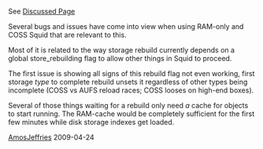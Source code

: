 See [Discussed
Page](/Features/RockStore)

Several bugs and issues have come into view when using RAM-only and COSS
Squid that are relevant to this.

Most of it is related to the way storage rebuild currently depends on a
global store_rebuilding flag to allow other things in Squid to proceed.

The first issue is showing all signs of this rebuild flag not even
working, first storage _type_ to complete rebuild unsets it regardless
of other types being incomplete (COSS vs AUFS reload races; COSS looses
on high-end boxes).

Several of those things waiting for a rebuild only need _a_ cache for
objects to start running. The RAM-cache would be completely sufficient
for the first few minutes while disk storage indexes get loaded.

[AmosJeffries](/AmosJeffries)
2009-04-24
